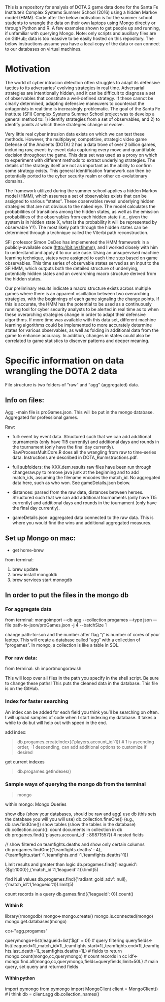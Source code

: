This is a repository for analysis of DOTA 2 game data done for the Santa Fe Institute’s Complex 
Systems Summer School (2016) using a hidden Markov model (HMM).  Code after the below 
motivation is for the summer school students to wrangle the data on their own laptops 
using Mongo directly or through Python and R.  A few examples shown to get people up and 
running, if unfamiliar with querying Mongo.  Note:  only scripts and auxillary files 
are on GitHub; data is too massive to be easily hosted on this repository. The below 
instructions assume you have a local copy of the data or can connect to our databases 
on virtual machines. 

# Motivation


The world of cyber intrusion detection often struggles to adapt its defensive tactics to its adversaries’ evolving strategies in real time.  Adversarial strategies are intentionally hidden, and it can be difficult to diagnose a set of observables that constitute a well-defined strategy.  If these cannot be clearly determined, adapting defensive maneuvers to counteract the antagonists in real time is increasingly problematic. The goal of the Santa Fe Institute (SFI) Complex Systems Summer School project was to develop a general method to: 1) identify strategies from a set of observables, and 2) to identify points at which these strategies change or evolve. 

Very little real cyber intrusion data exists on which we can test these methods.  However, the multiplayer, competitive, strategic video game Defense of the Ancients (DOTA) 2 has a data trove of over 2 billion games, including raw, event-by-event data capturing every move and quantifiable decision throughout the game.  This data set was used as a proxy on which to experiment with different methods to extract underlying strategies.  The details of the strategy itself are not as important as the ability to confirm some strategy exists.  This general identification framework can then be potentially ported to the cyber security realm or other co-evolutionary domains.  

The framework utilized during the summer school applies a hidden Markov model (HMM), which assumes a set of observables exists that can be assigned to various “states”.  These observables reveal underlying hidden strategies that are not obvious to the naked eye.  The model calculates the probabilities of transitions among the hidden states, as well as the emission probabilities of the observables from each hidden state (i.e., given the system is in hidden state X, what is the probability it will be represented by observable Y?).  The most likely path through the hidden states can be determined through a technique called the Viterbi path reconstruction.        

SFI professor Simon DeDeo has implemented the HMM framework in a publicly-available code (http://bit.ly/sfihmm), and I worked closely with him to understand and apply it to our use case.  Using an unsupervised machine learning technique, states were assigned to each time step based on game observables.  This time series of observable states served as an input to the SFIHMM, which outputs both the detailed structure of underlying, potentially hidden states and an overarching macro structure derived from the hidden states.  

Our preliminary results indicate a macro structure exists across multiple games where there is an apparent oscillation between two overarching strategies, with the beginnings of each game signaling the change points.  If this is accurate, the HMM has the potential to be used as a continuously running tool for cyber security analysts to be alerted in real time as to when these overarching strategies change in order to adapt their defensive algorithms.  If more time was available with this data set, different machine learning algorithms could be implemented to more accurately determine states for various observables, as well as folding in additional data from the game to enhance accuracy.  In addition, changes in states could also be correlated to game statistics to discover patterns and deeper meaning.  



# Specific information on data wrangling the DOTA 2 data 



File structure is two folders of “raw” and “agg” (aggregated) data.

## Info on files:  

Agg:
-main file is proGames.json.  This will be put in the mongo database.  Aggregated for professional games. 

Raw: 
- full: event by event data.  Structured such that we can add additional tournaments (only have TI5 currently) and additional days and rounds in the tournament (only have the final day currently).  RawProcessMultiCore.R does all the wrangling from raw to time-series data.  Instructions are described in DOTA_RunInstructions.pdf.    

- full subfolders: the XXX.dem.results raw files have been run through changeraw.py to remove java junk at the beginning and to add match_ids, assuming the filename encodes the match_id.  No aggregated data here, such as who won.  See gameDetails.json below. 

- distances: parsed from the raw data, distances between heroes.  Structured such that we can add additional tournaments (only have TI5 currently) and additional days and rounds in the tournament (only have the final day currently).  

- gameDetails.json:  aggregated data connected to the raw data.  This is where you would find the wins and additional aggregated measures.



## Set up Mongo on mac:

- get home-brew

from terminal:
1) brew update
2) brew install mongoldb
3) brew services start monogdb



## In order to put the files in the mongo db

### For aggregate data

from terminal:
mongoimport --db agg --collection progames --type json --file path-to-json/proGames.json -j 4 --batchSize 1

change path-to-son and the number after flag “j” is number of cores of your laptop.  This will create a database called “agg” with a collection of “progames”.  In mongo, a collection is like a table in SQL.  



### For raw data:

from terminal:
sh importmongoraw.sh

This will loop over all files in the path you specify in the shell script.  Be sure to change these paths!  This puts the cleaned data in the database. This file is on the GitHub. 


### Index for faster searching

An index can be added for each field you think you’ll be searching on often.  I will upload samples of code when I start indexing my database.  It takes a while to do but will help out with speed in the end.  


add index:
> db.progames.createIndex({'players.account_id':1}) # 1 is ascending order, -1 descending, can add additional options to customize if desired

get current indexes
> db.progames.getIndexes()



### Sample ways of querying the mongo db from the terminal

> mongo


within mongo:
Mongo Queries

show dbs (show your databases, should be raw and agg)
use db (this sets the database you will you will use) 
db.collection.fineOne() (e.g., db.raw.findOne())
show tables (show the tables in the database) 
db.collection.count(): count documents in collection in db
db.progames.find({'players.account_id' : 89871557}) # nested fields 

// show filtered on teamfights.deaths and show only certain columns
db.progames.findOne({'teamfights.deaths' : 4},{'teamfights.start':1,'teamfights.end':1,'teamfights.deaths':1})

Limit results and greater than logic
db.progames.find({'leagueid': {$gt:1000}},{'match_id':1,'leagueid':1}).limit(5)

find Null values
db.progames.find({'radiant_gold_adv': null},{'match_id':1,'leagueid':1}).limit(5)

count records in a query
db.games.find({'leagueid': 0}).count() 





#### Within R

library(rmongodb)
mongo<-mongo.create()
mongo.is.connected(mongo)
mongo.get.databases(mongo)

cc<-"agg.progames"

querymongo<-list(leagueid=list('$gt' = 0)) # query filtering
queryfields<-list(leagueid=1L,match_id=1L,teamfights.start=1L,teamfights.end=1L,teamfights.last_death=1L,teamfights.deaths=1L) # fields to return
mongo.count(mongo,cc,querymongo) # count records in cc
ldf<-mongo.find.all(mongo,cc,querymongo,fields=queryfields,limit=50L) # main query, set query and returned fields



#### Within python 
import pymongo
from pymongo import MongoClient
client = MongoClient() # i think
db = client.agg
db.collection_names()

